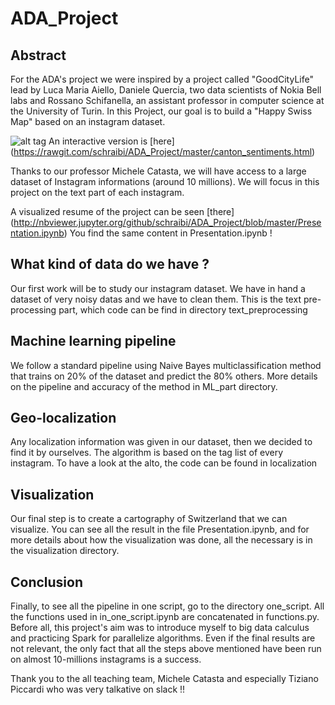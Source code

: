 # ADA_Project
## AbstractFor the ADA's project we were inspired by a project called "GoodCityLife" lead by Luca Maria Aiello, Daniele Quercia, two data scientists of Nokia Bell labs and Rossano Schifanella, an assistant professor in computer science at the University of Turin. In this Project, our goal is to build a "Happy Swiss Map" based on an instagram dataset.![alt tag](https://github.com/schraibi/ADA_Project/blob/master/visualization/pic/city_density.png) An interactive version is [here] (https://rawgit.com/schraibi/ADA_Project/master/canton_sentiments.html)Thanks to our professor Michele Catasta, we will have access to a large dataset of Instagram informations (around 10 millions). We will focus in this project on the text part of each instagram.

A visualized resume of the project can be seen [there] (http://nbviewer.jupyter.org/github/schraibi/ADA_Project/blob/master/Presentation.ipynb) You find the same content in Presentation.ipynb !## What kind of data do we have ?Our first work will be to study our instagram dataset. We have in hand a dataset of very noisy datas and we have to clean them. This is the text pre-processing part, which code can be find in directory text_preprocessing

## Machine learning pipeline

We follow a standard pipeline using Naive Bayes multiclassification method that trains on 20% of the dataset and predict the 80% others. More details on the pipeline and accuracy of the method in ML_part directory.## Geo-localizationAny localization information was given in our dataset, then we decided to find it by ourselves. The algorithm is based on the tag list of every instagram. To have a look at the alto, the code can be found in localization
## VisualizationOur final step is to create a cartography of Switzerland that we can visualize. You can see all the result in the file Presentation.ipynb, and for more details about how the visualization was done, all the necessary is in the visualization directory.

## Conclusion

Finally, to see all the pipeline in one script, go to the directory one_script. All the functions used in in_one_script.ipynb are concatenated in functions.py. Before all, this project's aim was to introduce myself to big data calculus and practicing Spark for parallelize algorithms. Even if the final results are not relevant, the only fact that all the steps above mentioned have been run on almost 10-millions instagrams is a success.

Thank you to the all teaching team, Michele Catasta and especially Tiziano Piccardi who was very talkative on slack !!